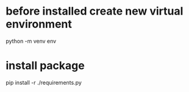 # before installed create new virtual environment
python -m venv env
# install package 
pip install -r ./requirements.py